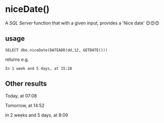 # niceDate()
A *SQL Server* function that with a given input, provides a 'Nice date' 😊😊😊

## usage

`SELECT dbo.niceDate(DATEADD(dd,12, GETDATE()))`

returns e.g.

`In 1 week and 5 days, at 15:28`



## Other results
Today, at 07:08

Tomorrow, at 14:52


In 2 weeks and 5 days, at 8:09
